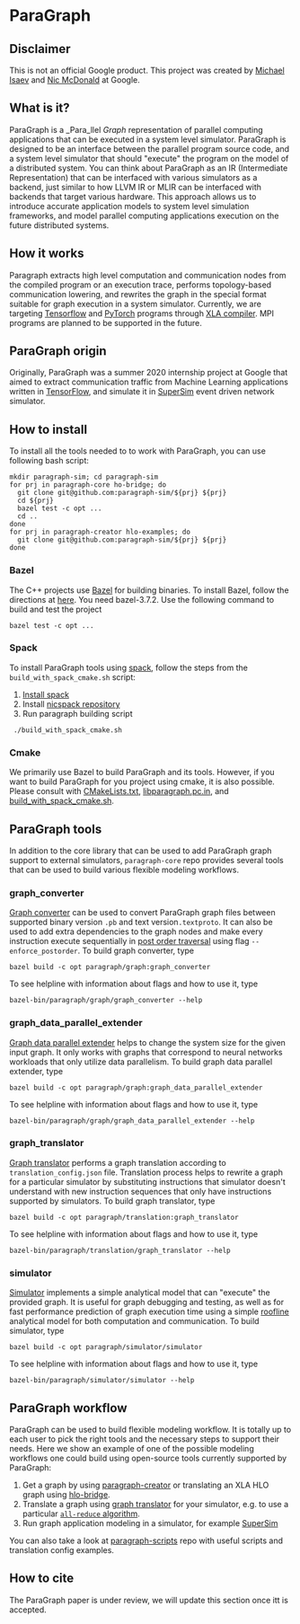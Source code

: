# ParaGraph

## [](https://github.com/paragraph-sim/paragraph-core#disclaimer)Disclaimer

This is not an official Google product. This project was created by  [Michael Isaev](https://www.github.com/michael-isaev)  and  [Nic McDonald](https://www.github.com/nicmcd)  at Google.

## [](https://github.com/paragraph-sim/paragraph-core#what-is-it)What is it?

ParaGraph is a  _Para_llel  _Graph_  representation of parallel computing applications that can be executed in a system level simulator. ParaGraph is designed to be an interface between the parallel program source code, and a system level simulator that should "execute" the program on the model of a distributed system. You can think about ParaGraph as an IR (Intermediate Representation) that can be interfaced with various simulators as a backend, just similar to how LLVM IR or MLIR can be interfaced with backends that target various hardware. This approach allows us to introduce accurate application models to system level simulation frameworks, and model parallel computing applications execution on the future distributed systems.

## [](https://github.com/paragraph-sim/paragraph-core#how-it-works)How it works

Paragraph extracts high level computation and communication nodes from the compiled program or an execution trace, performs topology-based communication lowering, and rewrites the graph in the special format suitable for graph execution in a system simulator. Currently, we are targeting  [Tensorflow](https://github.com/tensorflow/tensorflowhttps://github.com/tensorflow/tensorflow)  and  [PyTorch](https://github.com/pytorch/pytorch)  programs through  [XLA compiler](https://github.com/tensorflow/tensorflow/tree/master/tensorflow/compiler/xla). MPI programs are planned to be supported in the future.

## [](https://github.com/paragraph-sim/paragraph-core#paragraph-origin)ParaGraph origin

Originally, ParaGraph was a summer 2020 internship project at Google that aimed to extract communication traffic from Machine Learning applications written in  [TensorFlow](https://github.com/tensorflow/tensorflowhttps://github.com/tensorflow/tensorflow), and simulate it in  [SuperSim](https://github.com/ssnetsim/supersim)  event driven network simulator.

## How to install
To install all the tools needed to to work with ParaGraph, you can use following bash script:
```
mkdir paragraph-sim; cd paragraph-sim
for prj in paragraph-core ho-bridge; do
  git clone git@github.com:paragraph-sim/${prj} ${prj}
  cd ${prj}
  bazel test -c opt ...
  cd ..
done
for prj in paragraph-creator hlo-examples; do
  git clone git@github.com:paragraph-sim/${prj} ${prj}
done
```
### Bazel
The C++ projects use [Bazel](https://bazel.build/ "Bazel Build") for building binaries. To install Bazel, follow the directions at [here](https://bazel.build/install "Bazel Install"). You need bazel-3.7.2.
Use the following command to build and test the project 
```
bazel test -c opt ...
```
### Spack
To install ParaGraph tools using [spack](https://github.com/spack/spack), follow the steps from the `build_with_spack_cmake.sh` script:
1. [Install spack](https://spack.readthedocs.io/en/latest/getting_started.html#installation)
2. Install [nicspack repository](https://github.com/nicmcd/nicspack)
3. Run paragraph building script
```
 ./build_with_spack_cmake.sh
```
### Cmake
We primarily use Bazel to build ParaGraph and its tools. However, if you want to build ParaGraph for you project using cmake, it is also possible. Please consult with [CMakeLists.txt](https://github.com/paragraph-sim/paragraph-core/blob/main/CMakeLists.txt "CMakeLists.txt"), [libparagraph.pc.in](https://github.com/paragraph-sim/paragraph-core/blob/main/libparagraph.pc.in "libparagraph.pc.in"), and [build_with_spack_cmake.sh](https://github.com/paragraph-sim/paragraph-core/blob/main/build_with_spack_cmake.sh "build_with_spack_cmake.sh").

## ParaGraph tools
In addition to the core library that can be used to add ParaGraph graph support to external simulators, `paragraph-core` repo provides several tools that can be used to build various flexible modeling workflows.
### graph_converter
[Graph converter](https://github.com/paragraph-sim/paragraph-core/blob/main/paragraph/graph/graph_converter.cc "graph_converter.cc") can be used to convert ParaGraph graph files between supported binary version `.pb` and  text version`.textproto`. It can also be used to add extra dependencies to the graph nodes and make every instruction execute sequentially in [post order traversal](https://en.wikipedia.org/wiki/Tree_traversal#Post-order,_LRN) using flag `--enforce_postorder`.
To build graph converter, type
```
bazel build -c opt paragraph/graph:graph_converter
 ```
To see helpline with information about flags and how to use it, type
```
bazel-bin/paragraph/graph/graph_converter --help
```
### graph_data_parallel_extender
[Graph data parallel extender](https://github.com/paragraph-sim/paragraph-core/blob/main/paragraph/graph/graph_data_parallel_extender.cc "graph_data_parallel_extender.cc") helps to change the system size for the given input graph. It only works with graphs that correspond to neural networks workloads that only utilize data parallelism.
To build graph data parallel extender, type
```
bazel build -c opt paragraph/graph:graph_data_parallel_extender
 ```
To see helpline with information about flags and how to use it, type
```
bazel-bin/paragraph/graph/graph_data_parallel_extender --help
```
### graph_translator
[Graph translator](https://github.com/paragraph-sim/paragraph-core/blob/main/paragraph/translation/graph_translator.cc "graph_translator.cc") performs a graph translation according to `translation_config.json` file. Translation process helps to rewrite a graph for a particular simulator by substituting instructions that simulator doesn't understand with new instruction sequences that only have instructions supported by simulators. 
To build graph translator, type
```
bazel build -c opt paragraph/translation:graph_translator
 ```
To see helpline with information about flags and how to use it, type
```
bazel-bin/paragraph/translation/graph_translator --help
```
### simulator
[Simulator](https://github.com/paragraph-sim/paragraph-core/blob/main/paragraph/simulator/simulator.cc "simulator.cc") implements a simple analytical model that can "execute" the provided graph. It is useful for graph debugging and testing, as well as for fast performance prediction of graph execution time using a simple [roofline](https://en.wikipedia.org/wiki/Roofline_model) analytical model for both computation and communication.
To build simulator, type
```
bazel build -c opt paragraph/simulator/simulator
 ```
To see helpline with information about flags and how to use it, type
```
bazel-bin/paragraph/simulator/simulator --help
```
## ParaGraph workflow
ParaGraph can be used to build flexible modeling workflow. It is totally up to each user to pick the right tools and the necessary steps to support their needs. Here we show an example of one of the possible modeling workflows one could build using open-source tools currently supported by ParaGraph:
1. Get a graph by using [paragraph-creator](https://github.com/paragraph-sim/paragraph-creator) or translating an XLA HLO graph using [hlo-bridge](https://github.com/paragraph-sim/hlo-bridge).
2. Translate a graph using [graph translator](https://github.com/paragraph-sim/paragraph-core/blob/main/paragraph/translation/graph_translator.cc "graph_translator.cc") for your simulator, e.g. to use a particular [`all-reduce` algorithm](https://github.com/paragraph-sim/paragraph-core/tree/main/paragraph/translation/allreduce). 
3. Run graph application modeling in a simulator, for example [SuperSim](https://github.com/ssnetsim/supersim)

You can also take a look at [paragraph-scripts](https://github.com/paragraph-sim/paragraph-scripts) repo with useful scripts and translation config examples.
## How to cite
The ParaGraph paper is under review, we will update this section once itt is accepted.
